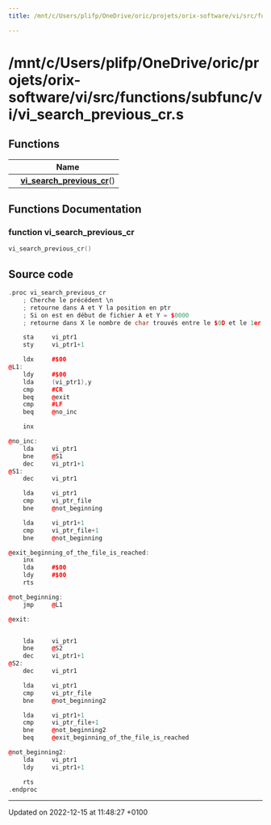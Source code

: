 ```yaml
---
title: /mnt/c/Users/plifp/OneDrive/oric/projets/orix-software/vi/src/functions/subfunc/vi/vi_search_previous_cr.s

---
```


# /mnt/c/Users/plifp/OneDrive/oric/projets/orix-software/vi/src/functions/subfunc/vi/vi_search_previous_cr.s



## Functions

|                | Name           |
| -------------- | -------------- |
| | **[vi_search_previous_cr](Files/vi__search__previous__cr_8s.md#function-vi-search-previous-cr)**() |


## Functions Documentation

### function vi_search_previous_cr

```cpp
vi_search_previous_cr()
```




## Source code

```cpp
.proc vi_search_previous_cr
    ; Cherche le précédent \n
    ; retourne dans A et Y la position en ptr
    ; Si on est en début de fichier A et Y = $0000
    ; retourne dans X le nombre de char trouvés entre le $0D et le 1er char de la ligne précédnte ligne

    sta     vi_ptr1
    sty     vi_ptr1+1

    ldx     #$00
@L1:
    ldy     #$00
    lda     (vi_ptr1),y
    cmp     #CR
    beq     @exit
    cmp     #LF
    beq     @no_inc

    inx

@no_inc:
    lda     vi_ptr1
    bne     @S1
    dec     vi_ptr1+1
@S1:
    dec     vi_ptr1

    lda     vi_ptr1
    cmp     vi_ptr_file
    bne     @not_beginning

    lda     vi_ptr1+1
    cmp     vi_ptr_file+1
    bne     @not_beginning

@exit_beginning_of_the_file_is_reached:
    inx
    lda     #$00
    ldy     #$00
    rts

@not_beginning:
    jmp     @L1

@exit:


    lda     vi_ptr1
    bne     @S2
    dec     vi_ptr1+1
@S2:
    dec     vi_ptr1

    lda     vi_ptr1
    cmp     vi_ptr_file
    bne     @not_beginning2

    lda     vi_ptr1+1
    cmp     vi_ptr_file+1
    bne     @not_beginning2
    beq     @exit_beginning_of_the_file_is_reached

@not_beginning2:
    lda     vi_ptr1
    ldy     vi_ptr1+1

    rts
.endproc
```


-------------------------------

Updated on 2022-12-15 at 11:48:27 +0100
